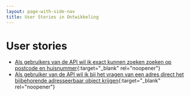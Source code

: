 ```yaml
---
layout: page-with-side-nav
title: User Stories in Ontwikkeling
---
```


# User stories

- [Als gebruikers van de API wil ik exact kunnen zoeken zoeken op postcode en huisnummer](https://github.com/VNG-Realisatie/Haal-Centraal-BAG-bevragen/issues/404){:target="_blank" rel="noopener"}
- [Als gebruiker van de API wil ik bij het vragen van een adres direct het bijbehorende adresseerbaar object krijgen](https://github.com/VNG-Realisatie/Haal-Centraal-BAG-bevragen/issues/403){:target="_blank" rel="noopener"}

